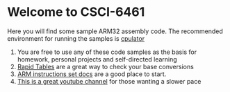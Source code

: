 # Welcome to CSCI-6461
Here you will find some sample ARM32 assembly code. The recommended environment for running the samples is [cpulator](https://cpulator.01xz.net/?sys=arm)

1. You are free to use any of these code samples as the basis for homework, personal projects and self-directed learning
1. [Rapid Tables](https://www.rapidtables.com/convert/number/hex-to-decimal.html?x=96) are a great way to check your base conversions
1. [ARM instructions set docs](https://developer.arm.com/documentation/den0013/d/Introduction-to-Assembly-Language/The-ARM-instruction-sets) are a good place to start.
1. [This is a great youtube channel](https://www.youtube.com/@lauriewired) for those wanting a slower pace
